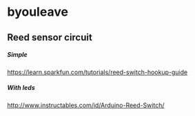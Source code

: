 # byouleave

## Reed sensor circuit

##### Simple
https://learn.sparkfun.com/tutorials/reed-switch-hookup-guide

##### With leds
http://www.instructables.com/id/Arduino-Reed-Switch/

